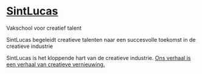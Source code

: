 # [SintLucas](https://www.sintlucas.nl/)
Vakschool voor creatief talent

SintLucas begeleidt creatieve talenten naar een succesvolle toekomst in de creatieve industrie

SintLucas is het kloppende hart van de creatieve industrie. [Ons verhaal is een verhaal van creatieve vernieuwing.](https://www.sintlucas.nl/ons-verhaal)
